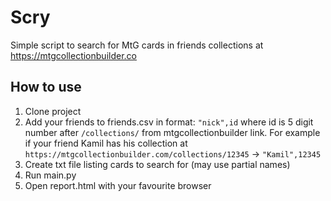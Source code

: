 # Scry
Simple script to search for MtG cards in friends collections at https://mtgcollectionbuilder.co

## How to use
1. Clone project
2. Add your friends to friends.csv in format: `"nick",id` where id is 5 digit number after `/collections/` from mtgcollectionbuilder link. 
For example if your friend Kamil has his collection at `https://mtgcollectionbuilder.com/collections/12345` -> `"Kamil",12345` 
1. Create txt file listing cards to search for (may use partial names)
2. Run main.py
3. Open report.html with your favourite browser